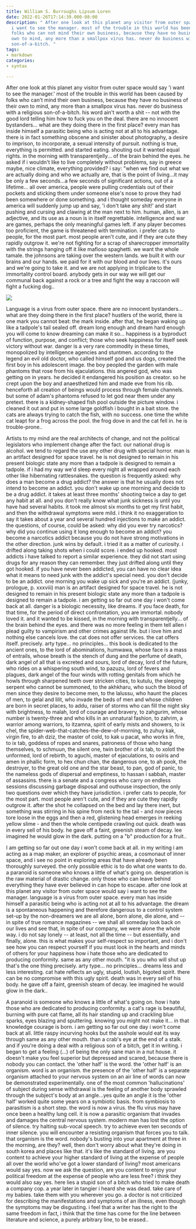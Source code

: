 ```yaml
---
title: William S. Burroughs Lipsum Loren
date: 2022-01-26T17:14:39.000-08:00
description: " After one look at this planet any visitor from outer space would say
  i want to see the manager. most of the trouble in this world has been caused by
  folks who can not mind their own business, because they have no business of their
  own to mind, any more than a smallpox virus has. never do business with a religious
  son-of-a-bitch. "
tags:
- markdown
categories:
- syntax

---
```

After one look at this planet any visitor from outer space would say 'i want to see the manager.' most of the trouble in this world has been caused by folks who can't mind their own business, because they have no business of their own to mind, any more than a smallpox virus has. never do business with a religious son-of-a-bitch. his word ain't worth a shit -- not with the good lord telling him how to fuck you on the deal. there are no innocent bystanders... what are they doing there in the first place? every man has inside himself a parasitic being who is acting not at all to his advantage. there is in fact something obscene and sinister about photography, a desire to imprison, to incorporate, a sexual intensity of pursuit. nothing is true, everything is permitted. and started eating. shouting out it wanted equal rights. in the morning with transparentjelly... of the brain behind the eyes.  he asked if i wouldn't like to live completely without problems, say in greece maybe, nice climate, everything provided? i say: "when we find out what we are actually doing and who we actually are, that is the point of living...it may be only a few seconds...a few seconds of significant actions, out of a lifetime... all over america, people were pulling credentials out of their pockets and sticking them under someone else's nose to prove they had been somewhere or done something. and i thought someday everyone in america will suddenly jump up and say, 'i don't take any shit!' and start pushing and cursing and clawing at the man next to him. human, allen, is an adjective, and its use as a noun is in itself regrettable. intelligence and war are games, perhaps the only meaningful games left. if any player becomes too proficient, the game is threatened with termination. i prefer cats to people, for the most part. most people aren't cute, and if they are cute they rapidly outgrow it. we're not fighting for a scrap of sharecropper immortality with the strings hanging off it like mafioso spaghetti. we want the whole tamale. the johnsons are taking over the western lands. we built it with our brains and our hands. we paid for it with our blood and our lives. it's ours and we're going to take it. and we are not applying in triplicate to the immortality control board. anybody gets in our way we will get our communal back against a rock or a tree and fight the way a raccoon will fight a fucking dog..

![](/uploads/batnuma.jpg)

Language is a virus from outer space. there are no innocent bystanders... what are they doing there in the first place? hustlers of the world, there is one mark you cannot beat: the mark inside.  after that, he began waking up like a tadpole's tail sealed off. dream long enough and dream hard enough you will come to know dreaming can make it so... happiness is a byproduct of function, purpose, and conflict; those who seek happiness for itself seek victory without war. danger is a very rare commodity in these times, monopolized by intelligence agencies and stuntmen. according to the legend an evil old doctor, who called himself god and us dogs, created the first boy in his adolescent image. the boy peopled the garden with male phantoms that rose from his ejaculations. this angered god, who was getting on in years. he decided it endangered his position as creator. so he crept upon the boy and anaesthetized him and made eve from his rib. henceforth all creation of beings would process through female channels. but some of adam's phantoms refused to let god near them under any pretext. there is a kidney-shaped fish pool outside the picture window. i cleaned it out and put in some large goldfish i bought in a bait store. the cats are always trying to catch the fish, with no success. one time the white cat leapt for a frog across the pool. the frog dove in and the cat fell in. he is trouble-prone..

Artists to my mind are the real architects of change, and not the political legislators who implement change after the fact. our national drug is alcohol. we tend to regard the use any other drug with special horror. man is an artifact designed for space travel. he is not designed to remain in his present biologic state any more than a tadpole is designed to remain a tadpole. if i had my way we'd sleep every night all wrapped around each other like hibernating rattlesnakes. the question is frequently asked: why does a man become a drug addict? the answer is that he usually does not intend to become an addict. you don't wake up one morning and decide to be a drug addict. it takes at least three months' shooting twice a day to get any habit at all. and you don't really know what junk sickness is until you have had several habits. it took me almost six months to get my first habit, and then the withdrawal symptoms were mild. i think it no exaggeration to say it takes about a year and several hundred injections to make an addict. the questions, of course, could be asked: why did you ever try narcotics? why did you continue using it long enough to become an addict? you become a narcotics addict because you do not have strong motivations in the other direction. junk wins by default. i tried it as a matter of curiosity. i drifted along taking shots when i could score. i ended up hooked. most addicts i have talked to report a similar experience. they did not start using drugs for any reason they can remember. they just drifted along until they got hooked. if you have never been addicted, you can have no clear idea what it means to need junk with the addict's special need. you don't decide to be an addict. one morning you wake up sick and you're an addict. (junky, prologue, p. xxxviii) man is an artifact designed for space travel. he is not designed to remain in his present biologic state any more than a tadpole is designed to remain a tadpole. i am getting so far out one day i won't come back at all. danger is a biologic necessity, like dreams. if you face death, for that time, for the period of direct confrontation, you are immortal. nobody loved it. and it wanted to be kissed, in the morning with transparentjelly... of the brain behind the eyes. and there was no more feeling in them tell allen i plead guilty to vampirism and other crimes against life. but i love him and nothing else cancels love. the cat does not offer services. the cat offers itself. precisely. arty type... no principles... this book is dedicated to the ancient ones, to the lord of abominations, humwawa, whose face is a mass of entrails, whose breath is the stench of dung and the perfume of death, dark angel of all that is excreted and sours, lord of decay, lord of the future, who rides on a whispering south wind, to pazuzu, lord of fevers and plagues, dark angel of the four winds with rotting genitals from which he howls through sharpened teeth over stricken cities, to kutulu, the sleeping serpent who cannot be summoned, to the akhkharu, who such the blood of men since they desire to become men, to the lalussu, who haunt the places of men, to gelal and lilit, who invade the beds of men and whose children are born in secret places, to addu, raiser of storms who can fill the night sky with brightness, to malah, lord of courage and bravery, to zahgurim, whose number is twenty-three and who kills in an unnatural fashion, to zahrim, a warrior among warriors, to itzamna, spirit of early mists and showers, to ix chel, the spider-web-that-catches-the-dew-of-morning, to zuhuy kak, virgin fire, to ah dziz, the master of cold, to kak u pacat, who works in fire, to ix tab, goddess of ropes and snares, patroness of those who hang themselves, to schmuun, the silent one, twin brother of ix tab, to xolotl the unformed, lord of rebirth, to aguchi, master of ejaculations, to osiris and amen in phallic form, to hex chun chan, the dangerous one, to ah pook, the destroyer, to the great old one and the star beast, to pan, god of panic, to the nameless gods of dispersal and emptiness, to hassan i sabbah, master of assassins. there is a senate and a congress who carry on endless sessions discussing garbage disposal and outhouse inspection, the only two questions over which they have jurisdiction. i prefer cats to people, for the most part. most people aren't cute, and if they are cute they rapidly outgrow it. after the shot he collapsed on the bed and lay there inert, but something was stirring in his spine from neck to the tail - and now pieces tore loose in the eggs and then a red, glistening head emerges in reeking yellow slime - and then the whole centipede crawling out quick. death was in every sell of his body. he gave off a faint, greenish steam of decay. lee imagined he would glow in the dark. putting on a "b" production for a fruit..

I am getting so far out one day i won't come back at all. in my writing i am acting as a map maker, an explorer of psychic areas, a cosmonaut of inner space, and i see no point in exploring areas that have already been thoroughly surveyed. the only possible ethic is to do what one wants to do. a paranoid is someone who knows a little of what's going on.  desperation is the raw material of drastic change. only those who can leave behind everything they have ever believed in can hope to escape.  after one look at this planet any visitor from outer space would say i want to see the manager. language is a virus from outer space. every man has inside himself a parasitic being who is acting not at all to his advantage. the dream is a spontaneous happening and therefore dangerous to a control system set-up by the non-dreamers we are all alone, born alone, die alone, and -- in spite of true romance magazines -- we shall all someday look back on our lives and see that, in spite of our company, we were alone the whole way. i do not say lonely -- at least, not all the time -- but essentially, and finally, alone. this is what makes your self-respect so important, and i don't see how you can respect yourself if you must look in the hearts and minds of others for your happiness how i hate those who are dedicated to producing conformity. same as any other mouth. "it is you who will shut up that's the one thing precisely. arty type... no principles... dreams less and less interesting. cat hate reflects an ugly, stupid, loutish, bigoted spirit. there can be no compromise with this ugly spirit. death was in every sell of his body. he gave off a faint, greenish steam of decay. lee imagined he would glow in the dark..

A paranoid is someone who knows a little of what's going on. how i hate those who are dedicated to producing conformity. a cat's rage is beautiful, burning with pure cat flame, all its hair standing up and crackling blue sparks, eyes blazing and sputtering. knowing you might not make it... in that knowledge courage is born. i am getting so far out one day i won't come back at all. little raspy incurving hooks but the asshole would eat its way through same as any other mouth. than a crab's eye at the end of a stalk. and if you're doing a deal with a religious son of a bitch, get it in writing. i began to get a feeling (...) of being the only sane man in a nut house. it doesn't make you feel superior but depressed and scared, because there is nobody you can contact. the 'other half' is the word. the 'other half' is an organism. word is an organism. the presence of the 'other half' is a separate organism attached to your nervous system on an air line of words can now be demonstrated experimentally. one of the most common 'hallucinations' of subject during sense withdrawal is the feeling of another body sprawled through the subject's body at an angle...yes quite an angle it is the 'other half' worked quite some years on a symbiotic basis. from symbiosis to parasitism is a short step. the word is now a virus. the flu virus may have once been a healthy lung cell. it is now a parasitic organism that invades and damages the central nervous system. modern man has lost the option of silence. try halting sub-vocal speech. try to achieve even ten seconds of inner silence. you will encounter a resisting organism that forces you to talk. that organism is the word. nobody's busting into your apartment at three in the morning, are they? well, then don't worry about what they're doing in south korea and places like that. it's like the standard of living. are you content to achieve your higher standard of living at the expense of people all over the world who've got a lower standard of living? most americans would say yes. now we ask the question, are you content to enjoy your political freedom at the expense of people who are less free? i think they would also say yes. here lies a stupid son of a bitch who tried to make death a company cop. a year later in tangier i heard she was dead. take care of my babies. take them with you wherever you go. a doctor is not criticized for describing the manifestations and symptoms of an illness, even though the symptoms may be disgusting. i feel that a writer has the right to the same freedom in fact, i think that the time has come for the line between literature and science, a purely arbitrary line, to be erased..